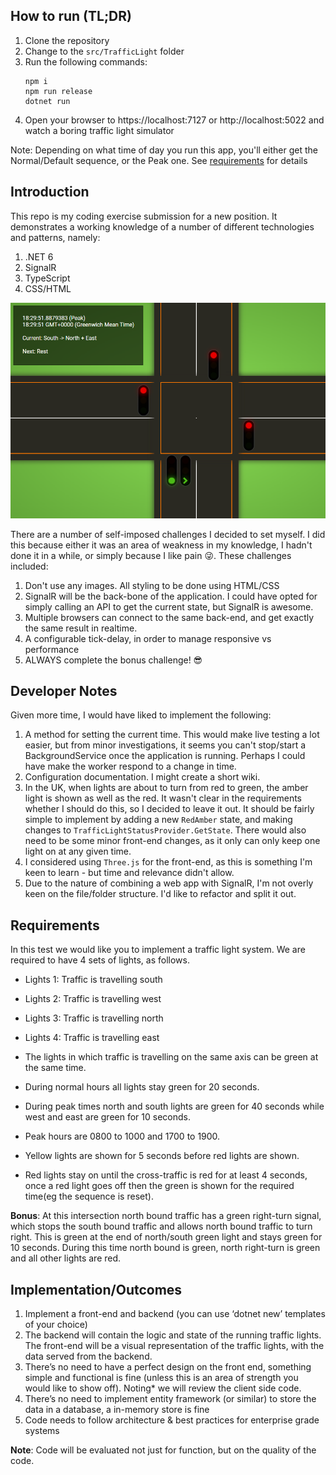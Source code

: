 ## How to run (TL;DR)

1. Clone the repository
2. Change to the `src/TrafficLight` folder
3. Run the following commands:
   ```
   npm i
   npm run release
   dotnet run
   ```
4. Open your browser to https://localhost:7127 or http://localhost:5022 and watch a boring traffic light simulator

Note: Depending on what time of day you run this app, you'll either get the Normal/Default sequence, or the Peak one. See [requirements](#requirements) for details

## Introduction

This repo is my coding exercise submission for a new position. It demonstrates a working knowledge of a number of different technologies and patterns, namely:

1. .NET 6
2. SignalR
3. TypeScript
4. CSS/HTML

![Screenshot](screenshot.png)

There are a number of self-imposed challenges I decided to set myself. I did this because either it was an area of weakness in my knowledge, I hadn't done it in a while, or simply because I like pain 😜. These challenges included:
1. Don't use any images. All styling to be done using HTML/CSS
2. SignalR will be the back-bone of the application. I could have opted for simply calling an API to get the current state, but SignalR is awesome.
3. Multiple browsers can connect to the same back-end, and get exactly the same result in realtime.
4. A configurable tick-delay, in order to manage responsive vs performance
5. ALWAYS complete the bonus challenge! 😎

## Developer Notes

Given more time, I would have liked to implement the following:

1. A method for setting the current time. This would make live testing a lot easier, but from minor investigations, it seems you can't stop/start a BackgroundService once the application is running. Perhaps I could have make the worker respond to a change in time.
2. Configuration documentation. I might create a short wiki.
3. In the UK, when lights are about to turn from red to green, the amber light is shown as well as the red. It wasn't clear in the requirements whether I should do this, so I decided to leave it out. It should be fairly simple to implement by adding a new `RedAmber` state, and making changes to `TrafficLightStatusProvider.GetState`. There would also need to be some minor front-end changes, as it only can only keep one light on at any given time.
4. I considered using `Three.js` for the front-end, as this is something I'm keen to learn - but time and relevance didn't allow.
5. Due to the nature of combining a web app with SignalR, I'm not overly keen on the file/folder structure. I'd like to refactor and split it out.

## Requirements
In this test we would like you to implement a traffic light system. We are required to have 4 sets of lights, as follows. 

- Lights 1: Traffic is travelling south 
- Lights 2: Traffic is travelling west 
- Lights 3: Traffic is travelling north
- Lights 4: Traffic is travelling east

- The lights in which traffic is travelling on the same axis can be green at the same time. 
- During normal hours all lights stay green for 20 seconds.
- During peak times north and south lights are green for 40 seconds while west and east are green for 10 seconds. 
- Peak hours are 0800 to 1000 and 1700 to 1900. 
- Yellow lights are shown for 5 seconds before red lights are shown. 
- Red lights stay on until the cross-traffic is red for at least 4 seconds, once a red light goes off then the green is shown for the required time(eg the sequence is reset). 

**Bonus**: At this intersection north bound traffic has a green right-turn signal, which stops the south bound traffic and allows north bound traffic to turn right. This is green at the end of north/south green light and stays green for 10 seconds. During this time north bound is green, north right-turn is green and all other lights are red. 

## Implementation/Outcomes
1. Implement a front-end and backend (you can use ‘dotnet new’ templates of your choice)
2. The backend will contain the logic and state of the running traffic lights. The front-end will be a visual representation of the traffic lights, with the data served from the backend. 
3. There’s no need to have a perfect design on the front end, something simple and functional is fine (unless this is an area of strength you would like to show off). Noting* we will review the client side code.
4. There’s no need to implement entity framework (or similar) to store the data in a database, a in-memory store is fine
5. Code needs to follow architecture & best practices for enterprise grade systems

**Note**: Code will be evaluated not just for function, but on the quality of the code.
